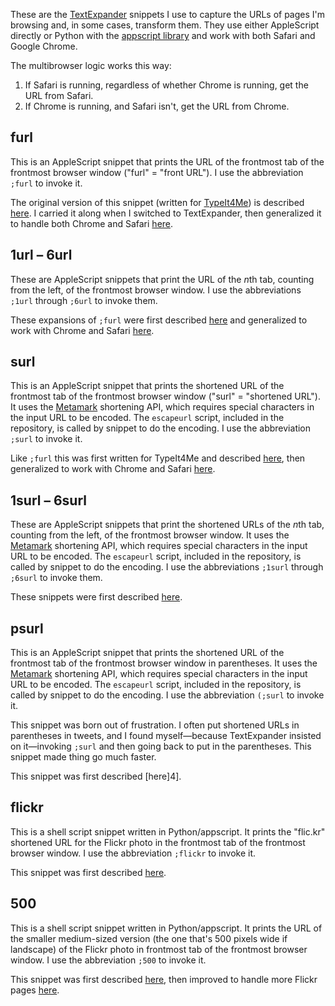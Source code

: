 These are the [TextExpander][2] snippets I use to capture the URLs of pages I'm browsing and, in some cases, transform them. They use either AppleScript directly or Python with the [appscript library][1] and work with both Safari and Google Chrome.

The multibrowser logic works this way:

1. If Safari is running, regardless of whether Chrome is running, get the URL from Safari.
2. If Chrome is running, and Safari isn't, get the URL from Chrome.


## furl ##

This is an AppleScript snippet that prints the URL of the frontmost tab of the frontmost browser window ("furl" = "front URL"). I use the abbreviation `;furl` to invoke it.

The original version of this snippet (written for [TypeIt4Me][6]) is described [here][3]. I carried it along when I switched to TextExpander, then generalized it to handle both Chrome and Safari [here][4].

## 1url – 6url ##

These are AppleScript snippets that print the URL of the *n*th tab, counting from the left, of the frontmost browser window. I use the abbreviations `;1url` through `;6url` to invoke them.

These expansions of `;furl` were first described [here][5] and generalized to work with Chrome and Safari [here][4].

## surl ##

This is an AppleScript snippet that prints the shortened URL of the frontmost tab of the frontmost browser window ("surl" = "shortened URL"). It uses the [Metamark][10] shortening API, which requires special characters in the input URL to be encoded. The `escapeurl` script, included in the repository, is called by snippet to do the encoding. I use the abbreviation `;surl` to invoke it.

Like `;furl` this was first written for TypeIt4Me and described [here][3], then generalized to work with Chrome and Safari [here][4].

## 1surl – 6surl ##

These are AppleScript snippets that print the shortened URLs of the *n*th tab, counting from the left, of the frontmost browser window. It uses the [Metamark][10] shortening API, which requires special characters in the input URL to be encoded. The `escapeurl` script, included in the repository, is called by snippet to do the encoding. I use the abbreviations `;1surl` through `;6surl` to invoke them.

These snippets were first described [here][4].

## psurl ##

This is an AppleScript snippet that prints the shortened URL of the frontmost tab of the frontmost browser window in parentheses. It uses the [Metamark][10] shortening API, which requires special characters in the input URL to be encoded. The `escapeurl` script, included in the repository, is called by snippet to do the encoding. I use the abbreviation `(;surl` to invoke it.

This snippet was born out of frustration. I often put shortened URLs in parentheses in tweets, and I found myself—because TextExpander insisted on it—invoking `;surl` and then going back to put in the parentheses. This snippet made thing go much faster.

This snippet was first described [here]4].

## flickr ##

This is a shell script snippet written in Python/appscript. It prints the "flic.kr" shortened URL for the Flickr photo in the frontmost tab of the frontmost browser window. I use the abbreviation `;flickr` to invoke it.

This snippet was first described [here][7].

## 500 ##

This is a shell script snippet written in Python/appscript. It prints the URL of the smaller medium-sized version (the one that's 500 pixels wide if landscape) of the Flickr photo in frontmost tab of the frontmost browser window. I use the abbreviation `;500` to invoke it.

This snippet was first described [here][8], then improved to handle more Flickr pages [here][9].



[1]: http://appscript.sourceforge.net/index.html
[2]: http://smilesoftware.com/TextExpander/
[3]: http://www.leancrew.com/all-this/2008/03/long-and-shortened-urls-with-typeit4me/
[4]: http://www.leancrew.com/all-this/2010/10/textexpander-snippets-for-google-chrome/
[5]: http://www.leancrew.com/all-this/2009/07/safari-tab-urls-via-textexpander/
[6]: http://www.ettoresoftware.com/products/typeit4me/
[7]: http://www.leancrew.com/all-this/2010/03/shortened-flickr-urls/
[8]: http://www.leancrew.com/all-this/2010/07/flickr-image-url-via-textexpander/
[9]: http://www.leancrew.com/all-this/2010/07/updated-flickr-url-script-for-textexpander/
[10]: http://metamark.net/
